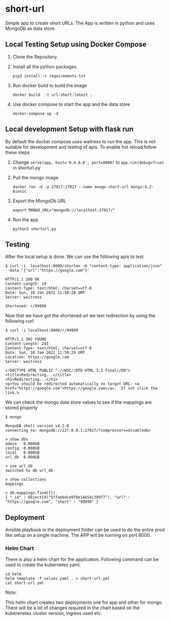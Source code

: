 # short-url

Simple app to create short URLs.
The App is written in python and uses MongoDb as data store.



## Local Testing Setup using Docker Compose

1. Clone the Repository. 
2. Install all the python packages. 
   
   `pip3 install -r requirements.txt`

   
3. Run docker build to build the image
   
   `docker build  -t url-short:latest .`

4. Use docker compose to start the app and the data store

    `docker-compose up -d`

## Local development Setup with flask run

 By default the docker compose uses waitress to run the app. This is not suitable for development and testing of apis. To enable hot reload follow these steps

1. Change `serve(app, host='0.0.0.0', port=8000)` to  `app.run(debug=True)` in shorturl.py
   
   
2. Pull the mongo image 
   
   `docker run -d -p 27017:27017 --name mongo-short-url mongo:4.2-bionic`
   
3. Export the MongoDb URL 

    `export MONGO_URL="mongodb://localhost:27017/"`

4. Run the app

   `python3 shorturl.py`



## Testing
After the local setup is done. We can use the following apis to test
```
$ curl -i  localhost:8000/shorten -H "content-type: application/json" --data '{"url":"https://google.com"}'

HTTP/1.1 200 OK
Content-Length: 19
Content-Type: text/html; charset=utf-8
Date: Sun, 10 Jan 2021 11:58:20 GMT
Server: waitress

Shortened: r/99999

```

Now that we have got the shortened url we test redirection by using the following curl 

```
$ curl -i localhost:8000/r/99999

HTTP/1.1 302 FOUND
Content-Length: 243
Content-Type: text/html; charset=utf-8
Date: Sun, 10 Jan 2021 11:59:29 GMT
Location: https://google.com
Server: waitress

<!DOCTYPE HTML PUBLIC "-//W3C//DTD HTML 3.2 Final//EN">
<title>Redirecting...</title>
<h1>Redirecting...</h1>
<p>You should be redirected automatically to target URL: <a href="https://google.com">https://google.com</a>.  If not click the link.%
```
We can check the mongo data store values to see if the mappings are stored properly 
```
$ mongo

MongoDB shell version v4.2.0
connecting to: mongodb://127.0.0.1:27017/?compressors=disabled&> 

> show dbs
admin   0.000GB
config  0.000GB
local   0.000GB
url_db  0.000GB

> use url_db
switched to db url_db

> show collections
mappings

> db.mappings.find({})
{ "_id" : ObjectId("5ffaebdce9f6e14e54c399f7"), "url" : "https://google.com", "short" : "99999" }
```

## Deployment 

Ansible playbook in the deployment folder can be used to do the entire prod like setup on a single machine. The APP will be running on port 8000.


### Helm Chart


There is also a helm chart for the application. Following command can be used to create the kubernetes yaml.
```
cd helm
helm template -f values.yaml . > short-url.yml
cat short-url.yml
```
Note:

This helm chart creates two deployments one for app and other for mongo. There will be a lot of changes required in the chart based on the kuberenetes cluster version, ingress used etc. 
